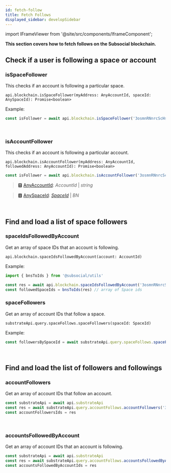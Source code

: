 ```yaml
---
id: fetch-follow
title: Fetch Follows
displayed_sidebar: developSidebar
---
```

import IFrameViewer from '@site/src/components/IframeComponent';

**This section covers how to fetch follows on the Subsocial blockchain.**

## Check if a user is following a space or account

### isSpaceFollower

This checks if an account is following a particular space.

```
api.blockchain.isSpaceFollower(myAddress: AnyAccountId, spaceId: AnySpaceId): Promise<boolean>
```

Example: 

```typescript
const isFollower = await api.blockchain.isSpaceFollower('3osmnRNnrcScHsgkTJH1xyBF5kGjpbWHsGrqM31BJpy4vwn8', idToBn('1'))
```

 <IFrameViewer
      src="https://play.subsocial.network/follows/check-if/space-follower?iframe=true"
  />
<br/>

### isAccountFollower

This checks if an account is following a particular account.

```
api.blockchain.isAccountFollower(myAddress: AnyAccountId, followedAddress: AnyAccountId): Promise<boolean>
```

```typescript
const isFollower = await api.blockchain.isAccountFollower('3osmnRNnrcScHsgkTJH1xyBF5kGjpbWHsGrqM31BJpy4vwn8', idToBn('1'))
```

> 🆃 [AnyAccountId](https://docs.subsocial.network/js-docs/js-sdk/modules.html#anyaccountid): *AccountId* | *string*

> 🅸 [AnySpaceId](https://docs.subsocial.network/js-docs/js-sdk/modules.html#anyspaceid): [*SpaceId*](https://docs.subsocial.network/js-docs/js-sdk/interfaces/interfaces.spaceid.html) | *BN*

 <IFrameViewer
      src="https://play.subsocial.network/follows/check-if/account-follower?iframe=true"
  />
<br/>

## Find and load a list of space followers

### spaceIdsFollowedByAccount

Get an array of space IDs that an account is following.

```
api.blockchain.spaceIdsFollowedByAccount(account: AccountId)
```

Example: 

```typescript
import { bnsToIds } from '@subsocial/utils'

const res = await api.blockchain.spaceIdsFollowedByAccount('3osmnRNnrcScHsgkTJH1xyBF5kGjpbWHsGrqM31BJpy4vwn8')
const followedSpaceIds = bnsToIds(res) // array of Space ids
```

### spaceFollowers

Get an array of account IDs that follow a space.

```
substrateApi.query.spaceFollows.spaceFollowers(spaceId: SpaceId)
```

Example:

```typescript
const followersBySpaceId = await substrateApi.query.spaceFollows.spaceFollowers('1')
```

 <IFrameViewer
      src="https://play.subsocial.network/reading-data/follows/space-followers?iframe=true"
  />
<br/>

## Find and load the list of followers and followings

### accountFollowers

Get an array of account IDs that follow an account.

```typescript
const substrateApi = await api.substrateApi
const res = await substrateApi.query.accountFollows.accountFollowers('3osmnRNnrcScHsgkTJH1xyBF5kGjpbWHsGrqM31BJpy4vwn8')
const accountFollowersIds = res
```

 <IFrameViewer
      src="https://play.subsocial.network/reading-data/follows/account-followers?iframe=true"
  />
<br/>

### accountsFollowedByAccount

Get an array of account IDs that an account is following.

```typescript
const substrateApi = await api.substrateApi
const res = await substrateApi.query.accountFollows.accountsFollowedByAccount('3osmnRNnrcScHsgkTJH1xyBF5kGjpbWHsGrqM31BJpy4vwn8')
const accountsFollowedByAccountIds = res
```

 <IFrameViewer
      src="https://play.subsocial.network/reading-data/follows/account-following?iframe=true"
  />
<br/>
